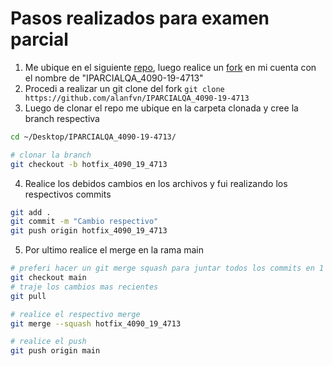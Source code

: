 # Pasos realizados para examen parcial 
1. Me ubique en el siguiente [repo](https://github.com/bcaal87/parcialQA), luego realice un [fork](https://github.com/alanfvn/IPARCIALQA_4090-19-4713) en mi cuenta con el nombre de "IPARCIALQA_4090-19-4713"
2. Procedi a realizar un git clone del fork `git clone https://github.com/alanfvn/IPARCIALQA_4090-19-4713`
3. Luego de clonar el repo me ubique en la carpeta clonada y cree la branch respectiva

```bash
cd ~/Desktop/IPARCIALQA_4090-19-4713/

# clonar la branch
git checkout -b hotfix_4090_19_4713
```
4. Realice los debidos cambios en los archivos y fui realizando los respectivos commits

```bash
git add .
git commit -m "Cambio respectivo"
git push origin hotfix_4090_19_4713
```

5. Por ultimo realice el merge en la rama main 

```bash
# preferi hacer un git merge squash para juntar todos los commits en 1 solo
git checkout main
# traje los cambios mas recientes
git pull

# realice el respectivo merge
git merge --squash hotfix_4090_19_4713

# realice el push
git push origin main
```
